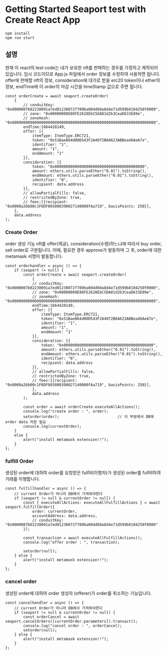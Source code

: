 # Getting Started Seaport test with Create React App
```
npm install
npm run start
```

## 설명
현재 이 react의 test code는 내가 보유한 nft를 판매하는 경우를 가정하고 제작되어 있습니다.
임시 코드이므로 App.js 파일에서 order 정보를 수정하여 사용하면 됩니다.
offer에 판매할 nft의 정보, consideration에 대가로 받을 erc20 token이나 ether의 정보, endTime에 이 order의 마감 시간을 timeStamp 값으로 주면 됩니다.
```
const orderCreate = await seaport.createOrder(
    {
        // conduitKey: "0x0000007b02230091a7ed01230072f7006a004d60a8d4e71d599b8104250f0000",
        // zone: "0x00000000E88FE2628EbC5DA81d2b3CeaD633E89e",
        // zoneHash: "0x0000000000000000000000000000000000000000000000000000000000000000",
        endTime:1664428149,
        offer: [{ 
            itemType: ItemType.ERC721,
            token: "0x51Bae864d00D543F2A40f2B6A623ABBea46AeA7e", 
            identifier: "1",
            amount: "1",
            endAmount: "1"
        }],
        consideration: [{ 
            token: "0x0000000000000000000000000000000000000000",
            amount: ethers.utils.parseEther("0.01").toString(),
            endAmount: ethers.utils.parseEther("0.01").toString(),
            identifier: "0",
            recipient: data.address
        }],
        // allowPartialFills: false, 
        // restrictedByZone: true, 
        // fees:[{recipient: "0x0000a26b00c1F0DF003000390027140000fAa719", basisPoints: 250}],
    },
    data.address
);
```

### Create Order
order 생성 기능 nft를 offer(제공), consideration(수령)하느냐에 따라서 buy order, sell order로 구분됩니다.
이때, 필요한 경우 approve가 발동하며 그 후, order에 대한 metamask 서명이 발동합니다.
```
const orderhandler = async () => {
    if (seaport != null) {
        const orderCreate = await seaport.createOrder(
            {
            // conduitKey: "0x0000007b02230091a7ed01230072f7006a004d60a8d4e71d599b8104250f0000",
            // zone: "0x00000000E88FE2628EbC5DA81d2b3CeaD633E89e",
            // zoneHash: "0x0000000000000000000000000000000000000000000000000000000000000000",
            endTime:1664428149,
            offer: [{ 
                itemType: ItemType.ERC721,
                token: "0x51Bae864d00D543F2A40f2B6A623ABBea46AeA7e", 
                identifier: "1",
                amount: "1",
                endAmount: "1"
            }],
            consideration: [{ 
                token: "0x0000000000000000000000000000000000000000",
                amount: ethers.utils.parseEther("0.01").toString(),
                endAmount: ethers.utils.parseEther("0.01").toString(),
                identifier: "0",
                recipient: data.address
            }],
            // allowPartialFills: false, 
            // restrictedByZone: true, 
            // fees:[{recipient: "0x0000a26b00c1F0DF003000390027140000fAa719", basisPoints: 250}],
            },
            data.address
        );

        const order = await orderCreate.executeAllActions();
        console.log("create order : ", order);
        setorder(order);                          // 이 부분에서 DB에 order data 저장 필요
        console.log(currentOrder);
    } 
    else {
        alert("install metamask extension!!");
    }
};
```

### fulfill Order
생성된 order에 대하여 order를 요청받은 fulfill(이행자)가 생성된 order를 fulfill하여 거래를 이행합니다.
```
const fulfillhandler = async () => {
    // current Order가 아니라 DB에서 가져와야한다
    if (seaport != null & currentOrder != null) {
        const { executeAllActions: executeAllFulfillActions } = await seaport.fulfillOrder({
            order: currentOrder,
            accountAddress: data.address,
            // conduitKey: "0x0000007b02230091a7ed01230072f7006a004d60a8d4e71d599b8104250f0000"
        });

        const transaction = await executeAllFulfillActions();
        console.log("offer order : ", transaction);

        setorder(null);
    } else {
        alert("install metamask extension!!");
    }
};
```

### cancel order
생성된 order에 대하여 order 생성자 (offerer)가 order를 취소하는 기능입니다.
```
const cancelhandler = async () => {
    // current Order가 아니라 DB에서 가져와야한다
    if (seaport != null & currentOrder != null) {
        const orderCancel = await seaport.cancelOrders([currentOrder.parameters]).transact();
        console.log("cancel order : ", orderCancel);
        setorder(null);
    } else {
        alert("install metamask extension!!");
    }
};
```
